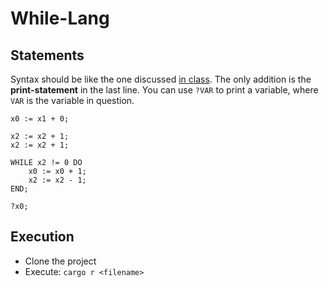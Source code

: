 # While-Lang

## Statements

Syntax should be like the one discussed [in class](https://hpi.de/friedrich/teaching/units/while-language.html).
The only addition is the **print-statement** in the last line.
You can use `?VAR` to print a variable, where `VAR` is the variable in question.

```while
x0 := x1 + 0;

x2 := x2 + 1;
x2 := x2 + 1;

WHILE x2 != 0 DO
    x0 := x0 + 1;
    x2 := x2 - 1;
END;

?x0;
```

## Execution

- Clone the project
- Execute: `cargo r <filename>`
